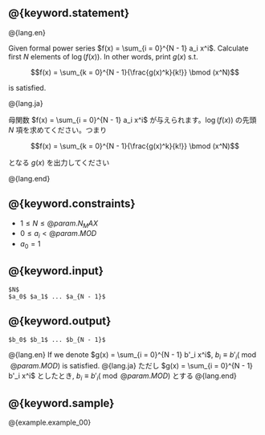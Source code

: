 ## @{keyword.statement}

@{lang.en}

Given formal power series $f(x) = \sum_{i = 0}^{N - 1} a_i x^i$. Calculate first $N$ elements of $\log(f(x))$. In other words, print $g(x)$ s.t.

$$f(x) = \sum_{k = 0}^{N - 1}{\frac{g(x)^k}{k!}} \bmod (x^N)$$

is satisfied.

@{lang.ja}

母関数 $f(x) = \sum_{i = 0}^{N - 1} a_i x^i$ が与えられます。$\log(f(x))$ の先頭 $N$ 項を求めてください。つまり

$$f(x) = \sum_{k = 0}^{N - 1}{\frac{g(x)^k}{k!}} \bmod (x^N)$$

となる $g(x)$ を出力してください

@{lang.end}


## @{keyword.constraints}

- $1 \leq N \leq @{param.N_MAX}$
- $0 \leq a_i < @{param.MOD}$
- $a_0 = 1$

## @{keyword.input}

```
$N$
$a_0$ $a_1$ ... $a_{N - 1}$
```

## @{keyword.output}

```
$b_0$ $b_1$ ... $b_{N - 1}$
```

@{lang.en}
If we denote $g(x) = \sum_{i = 0}^{N - 1} b'_i x^i$, $b_i \equiv b'_i (\bmod @{param.MOD})$ is satisfied.
@{lang.ja}
ただし $g(x) = \sum_{i = 0}^{N - 1} b'_i x^i$ としたとき, $b_i \equiv b'_i (\bmod @{param.MOD})$ とする
@{lang.end}

## @{keyword.sample}

@{example.example_00}
